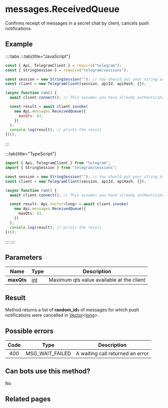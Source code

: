 # messages.ReceivedQueue

Confirms receipt of messages in a secret chat by client, cancels push notifications.

## Example

::::tabs
:::tab{title="JavaScript"}

```js
const { Api, TelegramClient } = require("telegram");
const { StringSession } = require("telegram/sessions");

const session = new StringSession(""); // You should put your string session here
const client = new TelegramClient(session, apiId, apiHash, {});

(async function run() {
  await client.connect(); // This assumes you have already authenticated with .start()

  const result = await client.invoke(
    new Api.messages.ReceivedQueue({
      maxQts: 43,
    })
  );
  console.log(result); // prints the result
})();
```

:::

:::tab{title="TypeScript"}

```ts
import { Api, TelegramClient } from "telegram";
import { StringSession } from "telegram/sessions";

const session = new StringSession(""); // You should put your string session here
const client = new TelegramClient(session, apiId, apiHash, {});

(async function run() {
  await client.connect(); // This assumes you have already authenticated with .start()

  const result: Api.Vector<long> = await client.invoke(
    new Api.messages.ReceivedQueue({
      maxQts: 43,
    })
  );
  console.log(result); // prints the result
})();
```

:::
::::

## Parameters

|    Name    | Type                                      | Description                               |
| :--------: | ----------------------------------------- | ----------------------------------------- |
| **maxQts** | [int](https://core.telegram.org/type/int) | Maximum qts value available at the client |

## Result

Method returns a list of **random_id**s of messages for which push notifications were cancelled in [Vector](https://core.telegram.org/type/Vector%20t)<[long](https://core.telegram.org/type/long)>.

## Possible errors

| Code | Type            | Description                      |
| :--: | --------------- | -------------------------------- |
| 400  | MSG_WAIT_FAILED | A waiting call returned an error |

## Can bots use this method?

No

## Related pages
